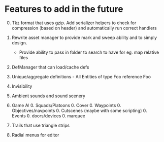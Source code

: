 Features to add in the future
=============================

0. Tkz format that uses gzip. Add serializer helpers to check for compression (based on header) and automatically run correct handlers

0. Rewrite asset manager to provide mark and sweep ability and to simply design.
	- Provide ability to pass in folder to search to have for eg. map relative files

0. DefManager that can load/cache defs

0. Unique/aggregate definitions - All Entities of type Foo reference Foo

0. Invisibility

0. Ambient sounds and sound scenery

0. Game AI
	0. Squads/Platoons
	0. Cover
	0. Waypoints
	0. Objectives/navpoints
	0. Cutscenes (maybe with some scripting)
	0. Events
	0. doors/devices
	0. marquee

0. Trails that use triangle strips

0. Radial menus for editor